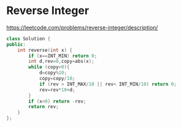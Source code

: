 # Reverse Integer
https://leetcode.com/problems/reverse-integer/description/
```cpp
class Solution {
public:
    int reverse(int x) {
        if (x==INT_MIN) return 0;
        int d,rev=0,copy=abs(x);
        while (copy>0){
            d=copy%10;
            copy=copy/10;
            if (rev > INT_MAX/10 || rev< INT_MIN/10) return 0;
            rev=rev*10+d;
        }
        if (x<0) return -rev;
        return rev;
    }
};
```

